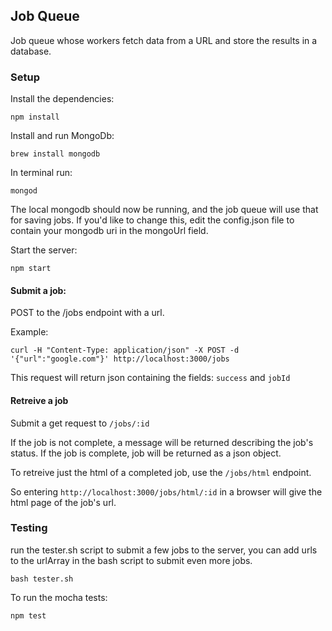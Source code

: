 ## Job Queue

Job queue whose workers fetch data from a URL and store the results in a database. 

### Setup
Install the dependencies:
```
npm install
```

Install and run MongoDb:
```
brew install mongodb
```

In terminal run: 
```
mongod 
```

The local mongodb should now be running, and the job queue will use that for saving jobs. If you'd like to change this, edit the config.json file to contain your mongodb uri in the mongoUrl field. 

 
Start the server:
```
npm start
```

#### Submit a job: 
POST to the /jobs endpoint with a url.

Example:
```
curl -H "Content-Type: application/json" -X POST -d '{"url":"google.com"}' http://localhost:3000/jobs
```
This request will return json containing the fields: `success` and `jobId`

#### Retreive a job
Submit a get request to `/jobs/:id`

If the job is not complete, a message will be returned describing the job's status. If the job is complete, job will be returned as a json object. 

To retreive just the html of a completed job, use the `/jobs/html` endpoint.

So entering `http://localhost:3000/jobs/html/:id` in a browser will give the html page of the job's url.

### Testing
run the tester.sh script to submit a few jobs to the server, you can add urls to the urlArray in the bash script to submit even more jobs.

```
bash tester.sh
```

To run the mocha tests:

```
npm test
```
